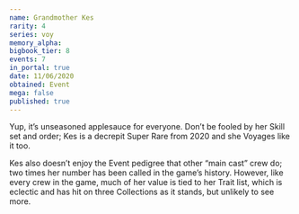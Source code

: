 ```yaml
---
name: Grandmother Kes
rarity: 4
series: voy
memory_alpha:
bigbook_tier: 8
events: 7
in_portal: true
date: 11/06/2020
obtained: Event
mega: false
published: true
---
```


Yup, it’s unseasoned applesauce for everyone. Don’t be fooled by her Skill set and order; Kes is a decrepit Super Rare from 2020 and she Voyages like it too.

Kes also doesn’t enjoy the Event pedigree that other “main cast” crew do; two times her number has been called in the game’s history. However, like every crew in the game, much of her value is tied to her Trait list, which is eclectic and has hit on three Collections as it stands, but unlikely to see more.
